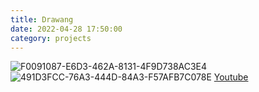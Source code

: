 ```yaml
---
title: Drawang
date: 2022-04-28 17:50:00
category: projects
---
```

![F0091087-E6D3-462A-8131-4F9D738AC3E4](https://user-images.githubusercontent.com/69250097/166138238-c39f6be3-fa2d-49df-bfef-79eb15c42180.jpeg)
![491D3FCC-76A3-444D-84A3-F57AFB7C078E](https://user-images.githubusercontent.com/69250097/166139806-7bcc4fda-16e0-497e-8def-38466fbe1baf.png)
[Youtube](https://youtu.be/XTtgNKfJ8ms)

